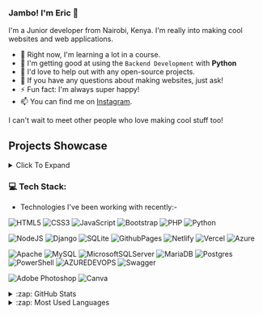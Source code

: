 ### Jambo! I'm Eric 👋

I'm a Junior developer from Nairobi, Kenya. I'm really into making cool websites and web applications.

- 🔭 Right now, I'm learning a lot in a course.
- 🌱 I'm getting good at using the `Backend Development` with **Python**
- 👯 I'd love to help out with any open-source projects.
- 💬 If you have any questions about making websites, just ask!
- ⚡ Fun fact: I'm always super happy!
- 📫 You can find me on [Instagram][Instagram].

I can't wait to meet other people who love making cool stuff too!

<!-- - 🤔 I’m looking for help with Flutter -->

## Projects Showcase

<details>
  <summary>Click To Expand</summary>

| **Project Name**                 | **Screenshot/Description**                                                                                                                                              | **Tools Used**                                                                               | **Project Repository**                                    |
| -------------------------------------- | ----------------------------------------------------------------------------------------------------------------------------------------------------------------------------- | -------------------------------------------------------------------------------------------------- | --------------------------------------------------------------- |
| **Firearms Store**               | ![Firearm web application](img/firearm.png)`<br>` FireArmPro is an online store where users can browse and purchase various types of firearms.<br />                          | HTML, CSS, and Bootstrap, a robust backend using Python-Flask, and secure data storage with MySQL. | [Live Preview](https://kra.go.ke/)                                 |
| **Water Billing Management App** | ![Water Billing Dashboard](img/wt-dash.png) `<br>` Utility application designed to bill water accounts based on customer consumption | HTML, CSS(Bootstrap), JavaScript, PHP, MySQL (Hosting)                                             | [Live Preview](https://kra.go.ke/)                                 |
| **ToDo App**                     | ![ToDo App](img/todo-app.png) `<br>` Simple **ToDo App**, where users can key in their tasks and the list is displayed in a table.                                      | HTML, CSS, JavaScript, Netlify (Hosting)                                                           | [Live Preview](https://t-list-app.netlify.app/)                    |
| **Landing Page**                 | ![Landing Page](img/bird.png) `<br>` A simple landing page about different species of birds!                                                                                  | HTML & CSS                                                                                         | [Live Preview](https://nzyoka10.github.io/landing_page/index.html) |
| **Simple Clock**                 | ![Simple Clock](img/clock.png) `<br>` A project showing real-time using JavaScript!                                                                                           | HTML, CSS & JavaScript                                                                             | [Live Preview](https://clock-digita.netlify.app/)                  |

</details>

### 💻 Tech Stack:

- Technologies I've been working with recently:-

![HTML5](https://img.shields.io/badge/html5-%23E34F26.svg?style=plastic&logo=html5&logoColor=white)
![CSS3](https://img.shields.io/badge/css3-%231572B6.svg?style=plastic&logo=css3&logoColor=white)
![JavaScript](https://img.shields.io/badge/javascript-%23323330.svg?style=plastic&logo=javascript&logoColor=%23F7DF1E)
![Bootstrap](https://img.shields.io/badge/bootstrap-%238511FA.svg?style=plastic&logo=bootstrap&logoColor=white)
![PHP](https://img.shields.io/badge/php-%23777BB4.svg?style=plastic&logo=php&logoColor=white)
![Python](https://img.shields.io/badge/python-3670A0?style=plastic&logo=python&logoColor=ffdd54)

<!-- ![SASS](https://img.shields.io/badge/SASS-hotpink.svg?style=plastic&logo=SASS&logoColor=white)  -->

<!-- ![React](https://img.shields.io/badge/react-%2320232a.svg?style=plastic&logo=react&logoColor=%2361DAFB) -->

![NodeJS](https://img.shields.io/badge/node.js-6DA55F?style=plastic&logo=node.js&logoColor=white)
![Django](https://img.shields.io/badge/django-%23092E20.svg?style=plastic&logo=django&logoColor=white)
![SQLite](https://img.shields.io/badge/sqlite-%2307405e.svg?style=plastic&logo=sqlite&logoColor=white)
![GithubPages](https://img.shields.io/badge/github%20pages-121013?style=plastic&logo=github&logoColor=white)
![Netlify](https://img.shields.io/badge/netlify-%23000000.svg?style=plastic&logo=netlify&logoColor=#00C7B7)
![Vercel](https://img.shields.io/badge/vercel-%23000000.svg?style=plastic&logo=vercel&logoColor=white)
![Azure](https://img.shields.io/badge/azure-%230072C6.svg?style=plastic&logo=microsoftazure&logoColor=white)

<!-- ![Firebase](https://img.shields.io/badge/Firebase-039BE5?style=plastic&logo=Firebase&logoColor=white)  -->

![Apache](https://img.shields.io/badge/apache-%23D42029.svg?style=plastic&logo=apache&logoColor=white)
![MySQL](https://img.shields.io/badge/mysql-%2300000f.svg?style=plastic&logo=mysql&logoColor=white)
![MicrosoftSQLServer](https://img.shields.io/badge/Microsoft%20SQL%20Server-CC2927?style=plastic&logo=microsoft%20sql%20server&logoColor=white)
![MariaDB](https://img.shields.io/badge/MariaDB-003545?style=plastic&logo=mariadb&logoColor=white)
![Postgres](https://img.shields.io/badge/postgres-%23316192.svg?style=plastic&logo=postgresql&logoColor=white)
![PowerShell](https://img.shields.io/badge/PowerShell-%235391FE.svg?style=plastic&logo=powershell&logoColor=white)
![AZUREDEVOPS](https://img.shields.io/badge/azuredevops-0078D7.svg?style=plastic&logo=azuredevops&logoColor=white&color=%230078D7)
![Swagger](https://img.shields.io/badge/-Swagger-%23Clojure?style=plastic&logo=swagger&logoColor=white)

<!-- ![EmailJS](https://img.shields.io/badge/-Swagger-%23Clojure?style=plastic&logo=swagger&logoColor=white) -->

![Adobe Photoshop](https://img.shields.io/badge/adobe%20photoshop-%2331A8FF.svg?style=plastic&logo=adobe%20photoshop&logoColor=white)
![Canva](https://img.shields.io/badge/Canva-%2300C4CC.svg?style=plastic&logo=Canva&logoColor=white)

<details>
  <summary>:zap: GitHub Stats</summary>

![](https://github-readme-stats.vercel.app/api?username=nzyoka10&theme=radical&hide_border=true&include_all_commits=false&count_private=false)`<br/>`

<!-- ![](https://github-readme-streak-stats.herokuapp.com/?user=nzyoka10&theme=radical&hide_border=true) -->

</details>

<details>
  <summary>:zap: Most Used Languages</summary>

![](https://github-readme-stats.vercel.app/api/top-langs/?username=nzyoka10&theme=radical&hide_border=true&include_all_commits=false&count_private=false&layout=compact)

</details>

[website]: https://nzyoka-developer.com/
[YouTube]: https://www.youtube.com/watch?v=rWMuEIcdJP4&ab_channel=Codecademy
[instagram]: https://www.instagram.com/_byte.bard__
[linkedin]: https://linkedin.com/in/eric-nzyoka
